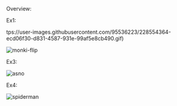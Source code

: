 Overview:

Ex1: 

tps://user-images.githubusercontent.com/95536223/228554364-ecd06f30-d831-4587-931e-99af5e8cb490.gif)

![monki-flip](https://user-images.githubusercontent.com/95536223/228556016-75adaf51-b84e-46d5-8293-d7976227a052.gif)



Ex3: 

![asno](https://user-images.githubusercontent.com/95536223/228554409-4b727f10-e8c7-43d5-8937-6d40bb4cf28d.png)


Ex4:

![spiderman](https://user-images.githubusercontent.com/95536223/228555846-cd96ce53-8110-4e20-bc33-04c3be09d67c.jpg)
